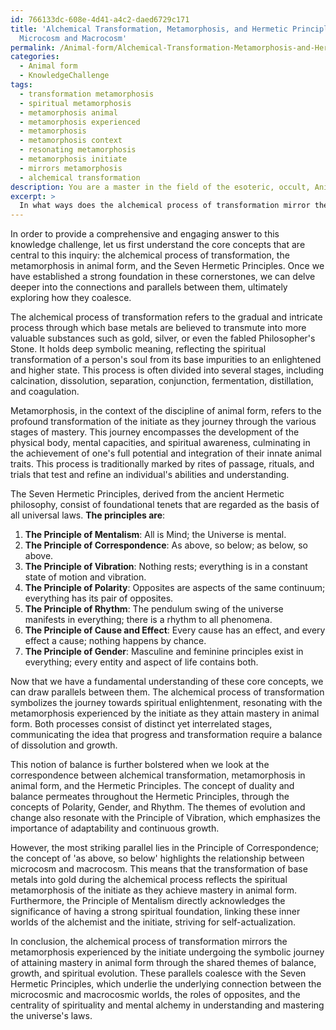 ```yaml
---
id: 766133dc-608e-4d41-a4c2-daed6729c171
title: 'Alchemical Transformation, Metamorphosis, and Hermetic Principles: Bridging
  Microcosm and Macrocosm'
permalink: /Animal-form/Alchemical-Transformation-Metamorphosis-and-Hermetic-Principles-Bridging-Microcosm-and-Macrocosm/
categories:
  - Animal form
  - KnowledgeChallenge
tags:
  - transformation metamorphosis
  - spiritual metamorphosis
  - metamorphosis animal
  - metamorphosis experienced
  - metamorphosis
  - metamorphosis context
  - resonating metamorphosis
  - metamorphosis initiate
  - mirrors metamorphosis
  - alchemical transformation
description: You are a master in the field of the esoteric, occult, Animal form and Education. You are a writer of tests, challenges, textbooks and deep knowledge on Animal form for initiates and students to gain deep insights and understanding from. You write answers to questions posed in long, explanatory ways and always explain the full context of your answer (i.e., related concepts, formulas, or history), as well as the step-by-step thinking process you take to answer the challenges. Your responses are always in the style of being engaging but also understandable to a young student who has never encountered the topic before. Summarize the key themes, ideas, and conclusions at the end.
excerpt: > 
  In what ways does the alchemical process of transformation mirror the metamorphosis experienced when an initiate undergoes the symbolic journey of attaining mastery in animal form, and how does this coalesce with the seven Hermetic principles?
---
```

In order to provide a comprehensive and engaging answer to this knowledge challenge, let us first understand the core concepts that are central to this inquiry: the alchemical process of transformation, the metamorphosis in animal form, and the Seven Hermetic Principles. Once we have established a strong foundation in these cornerstones, we can delve deeper into the connections and parallels between them, ultimately exploring how they coalesce.

The alchemical process of transformation refers to the gradual and intricate process through which base metals are believed to transmute into more valuable substances such as gold, silver, or even the fabled Philosopher's Stone. It holds deep symbolic meaning, reflecting the spiritual transformation of a person's soul from its base impurities to an enlightened and higher state. This process is often divided into several stages, including calcination, dissolution, separation, conjunction, fermentation, distillation, and coagulation.

Metamorphosis, in the context of the discipline of animal form, refers to the profound transformation of the initiate as they journey through the various stages of mastery. This journey encompasses the development of the physical body, mental capacities, and spiritual awareness, culminating in the achievement of one's full potential and integration of their innate animal traits. This process is traditionally marked by rites of passage, rituals, and trials that test and refine an individual's abilities and understanding.

The Seven Hermetic Principles, derived from the ancient Hermetic philosophy, consist of foundational tenets that are regarded as the basis of all universal laws. **The principles are**:

1. **The Principle of Mentalism**: All is Mind; the Universe is mental.
2. **The Principle of Correspondence**: As above, so below; as below, so above.
3. **The Principle of Vibration**: Nothing rests; everything is in a constant state of motion and vibration.
4. **The Principle of Polarity**: Opposites are aspects of the same continuum; everything has its pair of opposites.
5. **The Principle of Rhythm**: The pendulum swing of the universe manifests in everything; there is a rhythm to all phenomena.
6. **The Principle of Cause and Effect**: Every cause has an effect, and every effect a cause; nothing happens by chance.
7. **The Principle of Gender**: Masculine and feminine principles exist in everything; every entity and aspect of life contains both.

Now that we have a fundamental understanding of these core concepts, we can draw parallels between them. The alchemical process of transformation symbolizes the journey towards spiritual enlightenment, resonating with the metamorphosis experienced by the initiate as they attain mastery in animal form. Both processes consist of distinct yet interrelated stages, communicating the idea that progress and transformation require a balance of dissolution and growth.

This notion of balance is further bolstered when we look at the correspondence between alchemical transformation, metamorphosis in animal form, and the Hermetic Principles. The concept of duality and balance permeates throughout the Hermetic Principles, through the concepts of Polarity, Gender, and Rhythm. The themes of evolution and change also resonate with the Principle of Vibration, which emphasizes the importance of adaptability and continuous growth.

However, the most striking parallel lies in the Principle of Correspondence; the concept of 'as above, so below' highlights the relationship between microcosm and macrocosm. This means that the transformation of base metals into gold during the alchemical process reflects the spiritual metamorphosis of the initiate as they achieve mastery in animal form. Furthermore, the Principle of Mentalism directly acknowledges the significance of having a strong spiritual foundation, linking these inner worlds of the alchemist and the initiate, striving for self-actualization.

In conclusion, the alchemical process of transformation mirrors the metamorphosis experienced by the initiate undergoing the symbolic journey of attaining mastery in animal form through the shared themes of balance, growth, and spiritual evolution. These parallels coalesce with the Seven Hermetic Principles, which underlie the underlying connection between the microcosmic and macrocosmic worlds, the roles of opposites, and the centrality of spirituality and mental alchemy in understanding and mastering the universe's laws.
